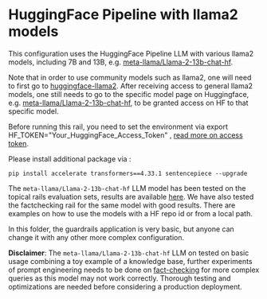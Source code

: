 # HuggingFace Pipeline with llama2 models

This configuration uses the HuggingFace Pipeline LLM with various llama2 models, including 7B and 13B, e.g. [meta-llama/Llama-2-13b-chat-hf](https://huggingface.co/meta-llama/Llama-2-13b-chat-hf).

Note that in order to use community models such as llama2, one will need to first go to [huggingface-llama2](https://huggingface.co/meta-llama).
After receiving access to general llama2 models, one still needs to go to the specific model page on Huggingface, e.g. [meta-llama/Llama-2-13b-chat-hf](https://huggingface.co/meta-llama/Llama-2-13b-chat-hf), to be granted access on HF to that specific model.

Before running this rail, you need to set the environment via export HF_TOKEN="Your_HuggingFace_Access_Token" , [read more on access token](https://huggingface.co/docs/hub/security-tokens).

Please install additional package via :

`pip install accelerate transformers==4.33.1 sentencepiece --upgrade`


The `meta-llama/Llama-2-13b-chat-hf` LLM model has been tested on the topical rails evaluation sets, results are available [here](../../../../nemoguardrails/eval/README.md).
We have also tested the factchecking rail for the same model with good results.
There are examples on how to use the models with a HF repo id or from a local path.

In this folder, the guardrails application is very basic, but anyone can change it with any other more complex configuration.

**Disclaimer**: The `meta-llama/Llama-2-13b-chat-hf` LLM on tested on basic usage combining a toy example of a knowledge base, further experiments of prompt engineering needs to be done on [fact-checking](config.yml#L133-142) for more complex queries as this model may not work correctly. Thorough testing and optimizations are needed before considering a production deployment.
